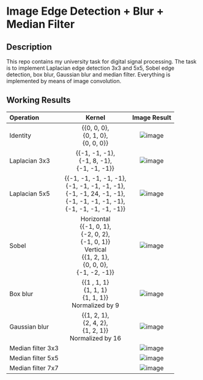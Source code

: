 # Image Edge Detection + Blur + Median Filter
## Description
This repo contains my university task for digital signal processing. The task is to implement Laplacian edge detection 3x3 and 5x5, Sobel edge detection, box blur, Gaussian blur and median filter. Everything is implemented by means of image convolution.
## Working Results
| Operation      |    Kernel        | Image Result  |
| :---  | :---:     | :---:  |
| Identity       | {{0, 0, 0},<br>{0, 1, 0},<br>{0, 0, 0}}|![image](https://user-images.githubusercontent.com/61329729/143782033-f261cab2-4613-4885-a68e-624c39f63c47.png)|
| Laplacian 3x3  | {{-1, -1, -1},<br>{-1, 8, -1},<br>{-1, -1, -1}}|![image](https://user-images.githubusercontent.com/61329729/143782049-f12b6b99-4be9-436f-8c36-b239fa4ad72e.png)|
| Laplacian 5x5  | {{-1, -1, -1, -1, -1},<br>{-1, -1, -1, -1, -1},<br>{-1, -1, 24, -1, -1},<br>{-1, -1, -1, -1, -1},<br>{-1, -1, -1, -1, -1}}| ![image](https://user-images.githubusercontent.com/61329729/143782224-252334a8-1086-438b-a8f7-c213279ea8c8.png) |
| Sobel          | Horizontal<br>{{-1, 0, 1},<br>{-2, 0, 2},<br>{-1, 0, 1}}<br>Vertical<br>{{1, 2, 1},<br>{0, 0, 0},<br>{-1, -2, -1}}|![image](https://user-images.githubusercontent.com/61329729/143782275-b234e5f1-c93d-4a25-abda-ba0d0f708c9c.png)|
| Box blur       | {{1 , 1, 1}<br>{1, 1, 1}<br> {1, 1, 1}}<br>Normalized by 9 | ![image](https://user-images.githubusercontent.com/61329729/143782290-5cffb856-7251-43cb-b04a-43da5ec48f52.png)  |
| Gaussian blur  | {{1, 2, 1},<br>{2, 4, 2},<br>{1, 2, 1}}<br>Normalized by 16| ![image](https://user-images.githubusercontent.com/61329729/143782311-38b05a0c-6870-42b7-b789-6837e154222f.png) |
| Median filter 3x3 |   | ![image](https://user-images.githubusercontent.com/61329729/143782764-a6b379bc-15db-440c-b094-4b39ac4899e9.png)  |
| Median filter 5x5 |   | ![image](https://user-images.githubusercontent.com/61329729/143782739-74a98f84-c6e2-426b-b91a-c0fd86d623ff.png)  |
| Median filter 7x7 |   | ![image](https://user-images.githubusercontent.com/61329729/143782801-13c07b9f-5583-4799-a909-c4ab950cad6e.png)  |
